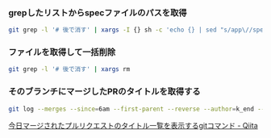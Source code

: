 ### grepしたリストからspecファイルのパスを取得

```sh
git grep -l '# 後で消す' | xargs -I {} sh -c 'echo {} | sed "s/app\//spec\//;s/\.rb$/_spec.rb/"'
```

### ファイルを取得して一括削除

```sh
git grep -l '# 後で消す' | xargs rm
```

### そのブランチにマージしたPRのタイトルを取得する

```sh
git log --merges --since=6am --first-parent --reverse --author=k_end --pretty=format:"- %b"
```

[今日マージされたプルリクエストのタイトル一覧を表示するgitコマンド \- Qiita](https://qiita.com/mishimay/items/baa23f3b8c2cd62cf817)
